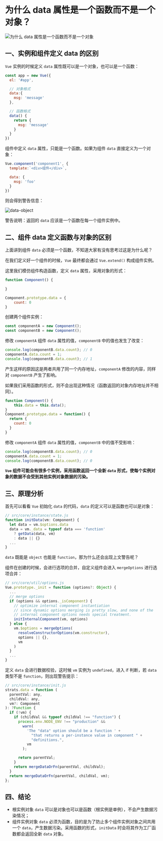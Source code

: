 # 为什么 data 属性是一个函数而不是一个对象？

![为什么 data 属性是一个函数而不是一个对象](/docs/images/interview/data.png)

## 一、实例和组件定义 data 的区别

`Vue` 实例的时候定义 `data` 属性既可以是一个对象，也可以是一个函数：

``` js
const app = new Vue({
  el: '#app',

  // 对象格式
  data:{
    msg: 'message'
  },

  // 函数格式
  data() {
    return {
      msg: 'message'
    }
  }
})
```

组件中定义 `data` 属性，只能是一个函数。如果为组件 `data` 直接定义为一个对象：

``` js
Vue.component('component1', {
  template:`<div>组件</div>`,

  data: {
    msg: 'foo'
  }
})
```

则会得到警告信息：

![data-object](/docs/images/interview/data-object.png)

警告说明：返回的 `data` 应该是一个函数在每一个组件实例中。

## 二、组件 data 定义函数与对象的区别

上面讲到组件 `data` 必须是一个函数，不知道大家有没有思考过这是为什么呢？

在我们定义好一个组件的时候，`Vue` 最终都会通过 `Vue.extend()` 构成组件实例。

这里我们模仿组件构造函数，定义 `data` 属性，采用对象的形式：

``` js
function Component() {
 
}

Component.prototype.data = {
	count: 0
}
```

创建两个组件实例：

``` js
const componentA = new Component();
const componentB = new Component();
```

修改 `componentA` 组件 `data` 属性的值，`componentB` 中的值也发生了改变：

``` js
console.log(componentB.data.count); // 0
componentA.data.count = 1;
console.log(componentB.data.count); // 1
```

产生这样的原因这是两者共用了同一个内存地址，`componentA` 修改的内容，同样对 `componentB` 产生了影响。

如果我们采用函数的形式，则不会出现这种情况（函数返回的对象内存地址并不相同）。

``` js
function Component() {
	this.data = this.data();
}
Component.prototype.data = function() {
  return {
    count: 0
  }
}
```

修改 `componentA` 组件 `data` 属性的值，`componentB` 中的值不受影响：

``` js
console.log(componentB.data.count); // 0
componentA.data.count = 1;
console.log(componentB.data.count); // 0
```

**`Vue` 组件可能会有很多个实例，采用函数返回一个全新 `data` 形式，使每个实例对象的数据不会受到其他实例对象数据的污染。**

## 三、原理分析

首先可以看看 `Vue` 初始化 `data` 的代码，`data` 的定义可以是函数也可以是对象：

``` js
// src/core/instance/state.js
function initData(vm: Component) {
  let data = vm.$options.data
  data = vm._data = typeof data === 'function'
    ? getData(data, vm)
    : data || {}
  ...
}
```

`data` 既能是 `object` 也能是 `function`，那为什么还会出现上文警告呢？

组件在创建的时候，会进行选项的合并，自定义组件会进入 `mergeOptions` 进行选项合并：

``` js
// src/core/util/options.js
Vue.prototype._init = function (options?: Object) {
  ...
  // merge options
  if (options && options._isComponent) {
    // optimize internal component instantiation
    // since dynamic options merging is pretty slow, and none of the
    // internal component options needs special treatment.
    initInternalComponent(vm, options)
  } else {
    vm.$options = mergeOptions(
      resolveConstructorOptions(vm.constructor),
      options || {},
      vm
    )
  }
  ...
}
```

定义 `data` 会进行数据校验，这时候 `vm` 实例为 `undefined`，进入 if 判断，若 `data` 类型不是 `function`，则出现警告提示：

``` js
// src/core/instance/init.js
strats.data = function (
  parentVal: any,
  childVal: any,
  vm?: Component
): ?Function {
  if (!vm) {
    if (childVal && typeof childVal !== "function") {
      process.env.NODE_ENV !== "production" &&
        warn(
          'The "data" option should be a function ' +
            "that returns a per-instance value in component " +
            "definitions.",
          vm
        );

      return parentVal;
    }
    return mergeDataOrFn(parentVal, childVal);
  }
  return mergeDataOrFn(parentVal, childVal, vm);
};
```

## 四、结论

- 根实例对象 `data` 可以是对象也可以是函数（根实例是单例），不会产生数据污染情况；
- 组件实例对象 `data` 必须为函数，目的是为了防止多个组件实例对象之间共用一个 `data`，产生数据污染。采用函数的形式，`initData` 时会将其作为工厂函数都会返回全新 `data` 对象。
